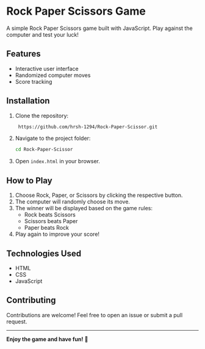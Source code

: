 # Rock Paper Scissors Game

A simple Rock Paper Scissors game built with JavaScript. Play against the computer and test your luck!

## Features
- Interactive user interface
- Randomized computer moves
- Score tracking

## Installation
1. Clone the repository:
   ```sh
    https://github.com/hrsh-1294/Rock-Paper-Scissor.git
   ```
2. Navigate to the project folder:
   ```sh
   cd Rock-Paper-Scissor
   ```
3. Open `index.html` in your browser.

## How to Play
1. Choose Rock, Paper, or Scissors by clicking the respective button.
2. The computer will randomly choose its move.
3. The winner will be displayed based on the game rules:
   - Rock beats Scissors
   - Scissors beats Paper
   - Paper beats Rock
4. Play again to improve your score!

## Technologies Used
- HTML
- CSS
- JavaScript


## Contributing
Contributions are welcome! Feel free to open an issue or submit a pull request.

---
**Enjoy the game and have fun!** 🎉

